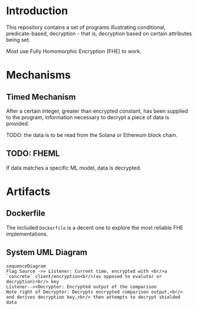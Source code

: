 
# Introduction
This repository contains a set of programs illustrating conditional, predicate-based, decryption - that is, decryption based on certain attributes being set. 

Most use Fully Homomorphic Encryption (FHE) to work. 

# Mechanisms
## Timed Mechanism
After a certain integer, greater than encrypted constant, has been supplied to the program, information necessary to decrypt a piece of data is provided.

TODO: the data is to be read from the Solana or Ethereum block chain.

## TODO: FHEML
If data matches a specific ML model, data is decrypted.

# Artifacts
## Dockerfile
The included `Dockerfile` is a decent one to explore the most reliable FHE implementations.



## System UML Diagram

```mermaid
sequenceDiagram
Flag Source ->> Listener: Current time, encrypted with <br/>a `concrete` client/encryption<br/>(as opposed to evalutor or decryption)<br/> key
Listener-->>Decryptor: Encrypted output of the comparison
Note right of Decryptor: Decrypts encrypted comparison output,<br/> and derives decryption key,<br/> then attempts to decrypt shielded data
